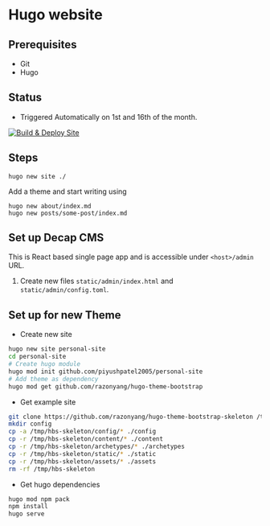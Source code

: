 # Hugo website

## Prerequisites

- Git
- Hugo

## Status

- Triggered Automatically on 1st and 16th of the month.

[![Build & Deploy Site](https://github.com/piyushpatel2005/piyushpatel2005.github.io/actions/workflows/hugo.yml/badge.svg)](https://github.com/piyushpatel2005/piyushpatel2005.github.io/actions/workflows/hugo.yml)

## Steps

```shell
hugo new site ./
```

Add a theme and start writing using 

```shell
hugo new about/index.md
hugo new posts/some-post/index.md
```

## Set up Decap CMS

This is React based single page app and is accessible under `<host>/admin` URL.
1. Create new files `static/admin/index.html` and `static/admin/config.toml`.


## Set up for new Theme

- Create new site

```bash
hugo new site personal-site
cd personal-site
# Create hugo module
hugo mod init github.com/piyushpatel2005/personal-site
# Add theme as dependency
hugo mod get github.com/razonyang/hugo-theme-bootstrap
```

- Get example site

```bash
git clone https://github.com/razonyang/hugo-theme-bootstrap-skeleton /tmp/hbs-skeleton
mkdir config
cp -a /tmp/hbs-skeleton/config/* ./config
cp -r /tmp/hbs-skeleton/content/* ./content
cp -r /tmp/hbs-skeleton/archetypes/* ./archetypes
cp -r /tmp/hbs-skeleton/static/* ./static
cp -r /tmp/hbs-skeleton/assets/* ./assets
rm -rf /tmp/hbs-skeleton
```

- Get hugo dependencies

```bash
hugo mod npm pack
npm install
hugo serve
```